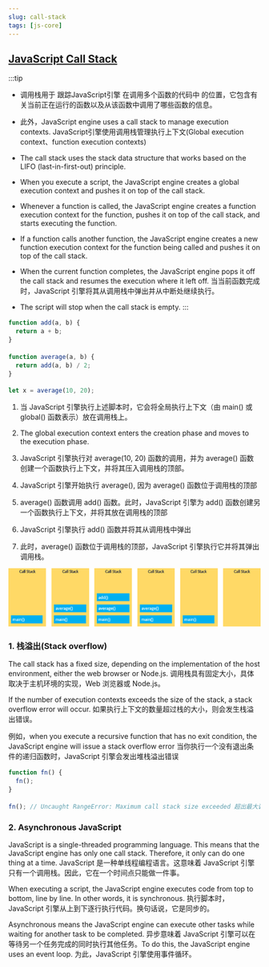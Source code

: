 ```yaml
---
slug: call-stack
tags: [js-core]
---
```


## [JavaScript Call Stack](https://www.javascripttutorial.net/javascript-call-stack/)
:::tip
- 调用栈用于 跟踪JavaScript引擎 在调用多个函数的代码中 的位置，它包含有关当前正在运行的函数以及从该函数中调用了哪些函数的信息。
- 此外，JavaScript engine uses a call stack to manage execution contexts. JavaScript引擎使用调用栈管理执行上下文(Global execution context、function execution contexts)

- The call stack uses the stack data structure that works based on the LIFO (last-in-first-out) principle.

- When you execute a script, the JavaScript engine creates a global execution context and pushes it on top of the call stack.

- Whenever a function is called, the JavaScript engine creates a function execution context for the function, pushes it on top of the call stack, and starts executing the function.

- If a function calls another function, the JavaScript engine creates a new function execution context for the function being called and pushes it on top of the call stack.

- When the current function completes, the JavaScript engine pops it off the call stack and resumes the execution where it left off. 当当前函数完成时，JavaScript 引擎将其从调用栈中弹出并从中断处继续执行。

- The script will stop when the call stack is empty.
:::

```js
function add(a, b) {
  return a + b;
}

function average(a, b) {
  return add(a, b) / 2;
}

let x = average(10, 20);
```
1. 当 JavaScript 引擎执行上述脚本时，它会将全局执行上下文（由 main() 或 global() 函数表示）放在调用栈上。

2. The global execution context enters the creation phase and moves to the execution phase.

3. JavaScript 引擎执行对 average(10, 20) 函数的调用，并为 average() 函数创建一个函数执行上下文，并将其压入调用栈的顶部。

4. JavaScript 引擎开始执行 average(), 因为 average() 函数位于调用栈的顶部

5. average() 函数调用 add() 函数。此时，JavaScript 引擎为 add() 函数创建另一个函数执行上下文，并将其放在调用栈的顶部

6. JavaScript 引擎执行 add() 函数并将其从调用栈中弹出

7. 此时，average() 函数位于调用栈的顶部，JavaScript 引擎执行它并将其弹出调用栈。

![call stack](../img/JavaScript-Call-Stack.png)

### 1. 栈溢出(Stack overflow)
The call stack has a fixed size, depending on the implementation of the host environment, either the web browser or Node.js. 调用栈具有固定大小，具体取决于主机环境的实现，Web 浏览器或 Node.js。

If the number of execution contexts exceeds the size of the stack, a stack overflow error will occur. 如果执行上下文的数量超过栈的大小，则会发生栈溢出错误。

例如，when you execute a recursive function that has no exit condition, the JavaScript engine will issue a stack overflow error 当你执行一个没有退出条件的递归函数时，JavaScript 引擎会发出堆栈溢出错误
```js
function fn() {
  fn();
}

fn(); // Uncaught RangeError: Maximum call stack size exceeded 超出最大调用栈大小
```

### 2. Asynchronous JavaScript
JavaScript is a single-threaded programming language. This means that the JavaScript engine has only one call stack. Therefore, it only can do one thing at a time. JavaScript 是一种单线程编程语言。这意味着 JavaScript 引擎只有一个调用栈。因此，它在一个时间点只能做一件事。

When executing a script, the JavaScript engine executes code from top to bottom, line by line. In other words, it is synchronous. 执行脚本时，JavaScript 引擎从上到下逐行执行代码。换句话说，它是同步的。

Asynchronous means the JavaScript engine can execute other tasks while waiting for another task to be completed. 异步意味着 JavaScript 引擎可以在等待另一个任务完成的同时执行其他任务。To do this, the JavaScript engine uses an event loop. 为此，JavaScript 引擎使用事件循环。